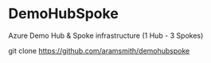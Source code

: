 # DemoHubSpoke
Azure Demo Hub &amp; Spoke infrastructure (1 Hub - 3 Spokes)

git clone https://github.com/aramsmith/demohubspoke
